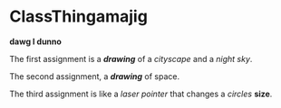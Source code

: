 # ClassThingamajig
**dawg I dunno**

The first assignment is a **_drawing_** of a _cityscape_ and a _night sky_.

The second assignment, a **_drawing_** of space.

The third assignment is like a _laser pointer_ that changes a _circles_ **size**.
